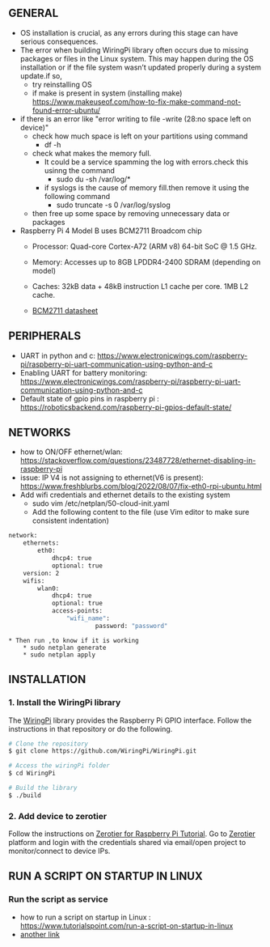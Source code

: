 ## GENERAL
* OS installation is crucial, as any errors during this stage can have serious consequences.
* The error when building WiringPi library often occurs due to missing packages or files in the Linux system. This may happen during the OS installation or if the file system wasn’t updated properly during a system update.if so,
    * try reinstalling OS
    * if make is present in system (installing make)
        https://www.makeuseof.com/how-to-fix-make-command-not-found-error-ubuntu/
* if there is an error like "error writing to file -write (28:no space left on device)"
    * check how much space is left on your partitions using command
        * df -h
    * check what makes the memory full.
        * It could be a service spamming the log with errors.check this usinng the command
            * sudo du -sh /var/log/*
        * if syslogs is the cause of memory fill.then remove it using the following command
            * sudo truncate -s 0 /var/log/syslog
    * then free up some space by removing unnecessary data or packages       
* Raspberry Pi 4 Model B uses BCM2711 Broadcom chip
    * Processor: Quad-core Cortex-A72 (ARM v8) 64-bit SoC @ 1.5 GHz.

    * Memory: Accesses up to 8GB LPDDR4-2400 SDRAM (depending on model)

    * Caches: 32kB data + 48kB instruction L1 cache per core. 1MB L2 cache.
    * [BCM2711 datasheet](BCM2711-datasheet.pdf)

## PERIPHERALS
* UART in python and c: https://www.electronicwings.com/raspberry-pi/raspberry-pi-uart-communication-using-python-and-c
* Enabling UART for battery monitoring: https://www.electronicwings.com/raspberry-pi/raspberry-pi-uart-communication-using-python-and-c        
* Default state of gpio pins in raspberry pi : https://roboticsbackend.com/raspberry-pi-gpios-default-state/

## NETWORKS
* how to ON/OFF ethernet/wlan: https://stackoverflow.com/questions/23487728/ethernet-disabling-in-raspberry-pi
* issue: IP V4 is not assigning to ethernet(V6 is present): https://www.freshblurbs.com/blog/2022/08/07/fix-eth0-rpi-ubuntu.html
* Add wifi credentials and ethernet details to the existing system
    * sudo vim  /etc/netplan/50-cloud-init.yaml
    * Add the following content to the file (use Vim editor to make sure consistent indentation)
``` bash
network:
    ethernets:
        eth0:
            dhcp4: true
            optional: true
    version: 2
    wifis:
        wlan0:
            dhcp4: true
            optional: true
            access-points:
                "wifi_name":
                        password: "password"

 ``` 	

    * Then run ,to know if it is working
	    * sudo netplan generate
        * sudo netplan apply	

## INSTALLATION
### 1. Install the WiringPi library 

The [WiringPi](https://github.com/WiringPi/WiringPi) library provides the Raspberry Pi GPIO interface. Follow the instructions in that repository or do the following.

```bash
# Clone the repository 
$ git clone https://github.com/WiringPi/WiringPi.git 

# Access the wiringPi folder 
$ cd WiringPi 

# Build the library
$ ./build 
```

### 2. Add device to zerotier
Follow the instructions on [Zerotier for Raspberry Pi Tutorial](https://pimylifeup.com/raspberry-pi-zerotier/). Go to  [Zerotier](https://my.zerotier.com/) platform and login with the credentials shared via email/open project to monitor/connect to device IPs. 

## RUN A SCRIPT ON STARTUP IN LINUX

### Run the script as service
* how to run a script on startup in Linux : https://www.tutorialspoint.com/run-a-script-on-startup-in-linux
* [another link](service_in_linux.md)